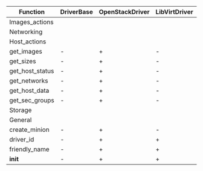 Function|DriverBase|OpenStackDriver|LibVirtDriver|GenericDriver|CenturyLinkDriver
---|---|---|---|---|---
Images_actions|
Networking|
Host_actions|
get_images|-|+|-|+|-
get_sizes|-|+|-|+|-
get_host_status|-|+|-|+|-
get_networks|-|+|-|+|-
get_host_data|-|+|-|+|-
get_sec_groups|-|+|-|+|-
Storage|
General|
create_minion|-|+|-|+|-
driver_id|-|+|+|+|+
friendly_name|-|+|+|+|+
__init__|-|+|+|+|+